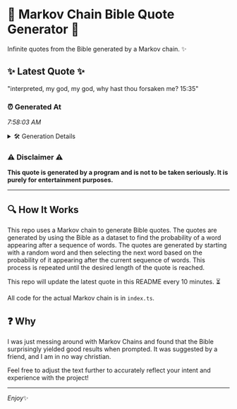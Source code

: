 # 📖 Markov Chain Bible Quote Generator 📖

Infinite quotes from the Bible generated by a Markov chain. ✨

## ✨ Latest Quote ✨
"interpreted, my god, my god, why hast thou forsaken me? 15:35"

### ⏰ Generated At
*7:58:03 AM*

<details>
    <summary>🛠️ Generation Details</summary>
    <p>
        <strong>🌱 Seed:</strong> interpreted,<br>
        <strong>🔄 Iterations:</strong> 10<br>
        <strong>📜 Context History:</strong><br>[ interpreted, ]: my<br>[ interpreted,, my ]: god,<br>[ interpreted,, my, god, ]: my<br>[ interpreted,, my, god,, my ]: god,<br>[ interpreted,, my, god,, my, god, ]: why<br>[ interpreted,, my, god,, my, god,, why ]: hast<br>[ my, god,, my, god,, why, hast ]: thou<br>[ god,, my, god,, why, hast, thou ]: forsaken<br>[ my, god,, why, hast, thou, forsaken ]: me?<br>[ god,, why, hast, thou, forsaken, me? ]: 15:35<br>
    </p>
</details>

### ⚠️ Disclaimer ⚠️
**This quote is generated by a program and is not to be taken seriously. It is purely for entertainment purposes.**

---

## 🔍 How It Works

This repo uses a Markov chain to generate Bible quotes. The quotes are generated by using the Bible as a dataset to find the probability of a word appearing after a sequence of words. The quotes are generated by starting with a random word and then selecting the next word based on the probability of it appearing after the current sequence of words. This process is repeated until the desired length of the quote is reached.

This repo will update the latest quote in this README every 10 minutes. ⏳

All code for the actual Markov chain is in `index.ts`.

## ❓ Why

I was just messing around with Markov Chains and found that the Bible surprisingly yielded good results when prompted. 
It was suggested by a friend, and I am in no way christian.

Feel free to adjust the text further to accurately reflect your intent and experience with the project!

---

*Enjoy*✨
